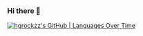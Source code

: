### Hi there 👋

<!--
**hgrockzz/hgrockzz** is a ✨ _special_ ✨ repository because its `README.md` (this file) appears on your GitHub profile.

Here are some ideas to get you started:

- 🔭 I’m currently working on ...
- 🌱 I’m currently learning ...
- 👯 I’m looking to collaborate on ...
- 🤔 I’m looking for help with ...
- 💬 Ask me about ...
- 📫 How to reach me: ...
- 😄 Pronouns: ...
- ⚡ Fun fact: ...
-->
<!--
[![GitHub Streak](https://streak-stats.demolab.com?user=hgrockzz&theme=github-dark&border_radius=100&date_format=M%20j%5B%2C%20Y%5D&card_width=850&fire=8808E1&border=8108D5)](https://git.io/streak-stats)
-->

[![hgrockzz's GitHub | Languages Over Time](https://stats.quine.sh/hgrockzz/languages-over-time?theme=dark)](https://quine.sh)


